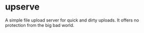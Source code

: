 # upserve

A simple file upload server for quick and dirty uploads. It offers no protection
from the big bad world.
